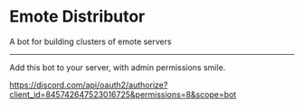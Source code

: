 # Emote Distributor

A bot for building clusters of emote servers

---

Add this bot to your server, with admin permissions smile.

https://discord.com/api/oauth2/authorize?client_id=845742647523016725&permissions=8&scope=bot
